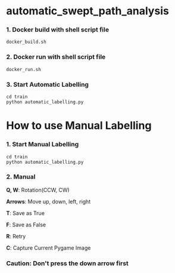 # automatic_swept_path_analysis

### 1. Docker build with shell script file 

```
docker_build.sh
```

### 2. Docker run with shell script file

```
docker_run.sh
```

### 3. Start Automatic Labelling

```
cd train
python automatic_labelling.py
```

# How to use Manual Labelling

### 1. Start Manual Labelling

```
cd train
python automatic_labelling.py
```

### 2. Manual

<strong>Q, W</strong>: Rotation(CCW, CW)

<strong>Arrows</strong>: Move up, down, left, right

<strong>T</strong>: Save as True

<strong>F</strong>: Save as False

<strong>R</strong>: Retry

<strong>C</strong>: Capture Current Pygame Image


### Caution: Don't press the down arrow first
